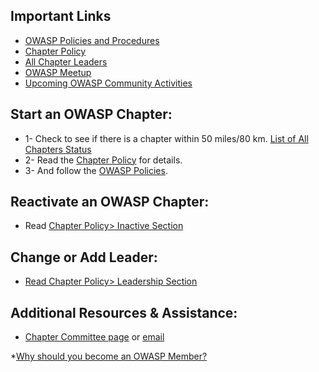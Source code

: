 ## Important Links
* [OWASP Policies and Procedures](https://owasp.org/www-policy/)
* [Chapter Policy](https://owasp.org/www-policy/)
* [All Chapter Leaders](/chapters/leaders/)
* [OWASP Meetup](https://owasp.meetup.com)
* [Upcoming OWASP Community Activities](/chapters/events/)
## Start an OWASP Chapter:
* 1- Check to see if there is a chapter within 50 miles/80 km. [List of All Chapters Status](/chapters/status/)
* 2- Read the [Chapter Policy](https://owasp.org/www-policy/) for details.
* 3- And follow the [OWASP Policies](https://owasp.org/www-policy/).
## Reactivate an OWASP Chapter:
* Read [Chapter Policy> Inactive Section](https://owasp.org/www-policy/operational/chapters) 
## Change or Add Leader:
* [Read Chapter Policy> Leadership Section](https://owasp.org/www-policy/operational/chapters)
## Additional Resources & Assistance:
* [Chapter Committee page](https://owasp.org/www-committee-chapter/) or [email](mailto:chapter-committee@owasp.org)

*[Why should you become an OWASP Member?](https://youtu.be/RrUQYkzdaos)
